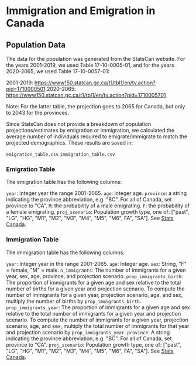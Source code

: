 # Immigration and Emigration in Canada

## Population Data

The data for the population was generated from the StatsCan website. For the years 2001-2019, we
used Table 17-10-0005-01, and for the years 2020-2065, we used Table 17-10-0057-01:

2001-2019: https://www150.statcan.gc.ca/t1/tbl1/en/tv.action?pid=1710000501
2020-2065: https://www150.statcan.gc.ca/t1/tbl1/en/tv.action?pid=1710005701

Note: For the latter table, the projection goes to 2065 for Canada, but only to 2043 for the
provinces.

Since StatsCan does not provide a breakdown of population projections/estimates by emigration
or immigration, we calculated the average number of individuals required to emigrate/immigrate to
match the projected demographics. These results are saved in:

`emigration_table.csv`
`immigration_table.csv`

### Emigration Table

The emigration table has the following columns:

`year`: integer year the range 2001-2065.
`age`: integer age.
`province`: a string indicating the province abbreviation, e.g. "BC". For all of Canada,
  set province to "CA".
`M`: the probability of a male emigrating.
`F`: the probability of a female emigrating.
`proj_scenario`: Population growth type, one of:
  ["past", "LG", "HG", "M1", "M2", "M3", "M4", "M5", "M6", FA", "SA"].
  See [Stats Canada](https://www150.statcan.gc.ca/n1/pub/91-520-x/91-520-x2022001-eng.htm).


### Immigration Table

The immigration table has the following columns:

`year`: Integer year in the range 2001-2065.
`age`: Integer age.
`sex`: String, "F" = female, "M" = male.
`n_immigrants`: The number of immigrants for a given year, sex, age, province, and projection
    scenario.
`prop_immigrants_birth`: The proportion of immigrants for a given age and sex relative to the total
  number of births for a given year and projection scenario. To compute the number of immigrants
  for a given year, projection scenario, age, and sex, multiply the number of births by
  `prop_immigrants_birth`.
`prop_immigrants_year`: The proportion of immigrants for a given age and sex relative to the total
  number of immigrants for a given year and projection scenario. To compute the number of immigrants
  for a given year, projection scenario, age, and sex, multiply the total number of immigrants for
  that year and projection scenario by `prop_immigrants_year`.
`province`: A string indicating the province abbreviation, e.g. "BC". For all of Canada,
  set province to "CA".
`proj_scenario`: Population growth type, one of:
  ["past", "LG", "HG", "M1", "M2", "M3", "M4", "M5", "M6", FA", "SA"].
  See [Stats Canada](https://www150.statcan.gc.ca/n1/pub/91-520-x/91-520-x2022001-eng.htm).
